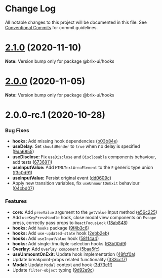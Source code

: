 # Change Log

All notable changes to this project will be documented in this file.
See [Conventional Commits](https://conventionalcommits.org) for commit guidelines.

# [2.1.0](https://github.com/uStudioTeam/brix-ui/compare/2.0.0...2.1.0) (2020-11-10)

**Note:** Version bump only for package @brix-ui/hooks





# [2.0.0](https://github.com/uStudioTeam/brix-ui/compare/v2.0.0-rc.1...2.0.0) (2020-11-05)

**Note:** Version bump only for package @brix-ui/hooks





# 2.0.0-rc.1 (2020-10-28)


### Bug Fixes

* **hooks:** Add missing hook dependencies ([b03b84e](https://github.com/uStudioTeam/brix-ui/commit/b03b84ed66806696884d9434545c347b2dd23f14))
* **useDelay:** Set `shouldRender` to `true` when no delay is specified ([9da6855](https://github.com/uStudioTeam/brix-ui/commit/9da6855ceea2b86baede131ff3b8b5a3ae11bd3a))
* **useDisclose:** Fix `useDisclose` and `Disclosable` components behaviour, add tests ([6736811](https://github.com/uStudioTeam/brix-ui/commit/67368118efd4f61c64bc56c09fd475e9facd5576))
* **useInputValue:** Add `HTMLTextAreaElement` to the `E` generic type union ([f3c0d91](https://github.com/uStudioTeam/brix-ui/commit/f3c0d91db01a78aedcda4e4d2da2818897ca3546))
* **useInputValue:** Persist original event ([dd0609c](https://github.com/uStudioTeam/brix-ui/commit/dd0609c92b5305a061e0240a52e7f0cef963537f))
* Apply new transition variables, fix `useUnmountOnExit` behaviour ([04cbd07](https://github.com/uStudioTeam/brix-ui/commit/04cbd078e53e87b53e55e2d78f5e0c7d217a4aaf))


### Features

* **core:** Add `prevValue` argument to the `getValue` Input method ([e56c225](https://github.com/uStudioTeam/brix-ui/commit/e56c22531007d9db6650564d95ad6f93a12757e9))
* Add `useKeyPressHandle` hook, close modal view components on `Escape` press, correctly pass props to `ReactFocusLock` ([18ab848](https://github.com/uStudioTeam/brix-ui/commit/18ab848d14282ee3a31370765850e804fb349c6a))
* **hooks:** Add `hooks` package ([9f4b3c6](https://github.com/uStudioTeam/brix-ui/commit/9f4b3c6827243ac28fc00eea5ce3a8b0c64d43ba))
* **hooks:** Add `use-updated-state` hook ([2ebb2eb](https://github.com/uStudioTeam/brix-ui/commit/2ebb2eb658a211e58511d85359927168b20c710c))
* **hooks:** Add `useInputValue` hook ([58114a4](https://github.com/uStudioTeam/brix-ui/commit/58114a426507051a353d5427d5928242f833cdb7))
* **hooks:** Add single-/multiple-selection hooks ([63b00d9](https://github.com/uStudioTeam/brix-ui/commit/63b00d9cc57033ede0f14003462c4a0cb2fc2ab1))
* **Overlay:** Add `Overlay component` ([5baa5fc](https://github.com/uStudioTeam/brix-ui/commit/5baa5fcc567dcc970d1054b6cc1f85ac43facf3f))
* **useUnmountOnExit:** Update hook implementation ([48fcf0a](https://github.com/uStudioTeam/brix-ui/commit/48fcf0a3efcf573beb838b0ffde7933bbf6c66a8))
* Update breakpoint-props related functionality ([333ccf7](https://github.com/uStudioTeam/brix-ui/commit/333ccf7f5ae4a64db51c5945fec6dbec9e8d818f))
* **Modal:** Update `Modal` context and hook ([3d73e1f](https://github.com/uStudioTeam/brix-ui/commit/3d73e1f063faeff670664fdefc987badd35e953d))
* Update `filter-object` typing ([9d92e9c](https://github.com/uStudioTeam/brix-ui/commit/9d92e9cba8539611d5eda7734c645d186b9960bc))
